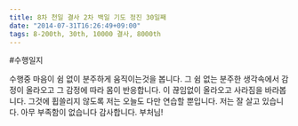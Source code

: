 ```yaml
---
title: 8차 천일 결사 2차 백일 기도 정진 30일째
date: "2014-07-31T16:26:49+09:00"
tags: 8-200th, 30th, 10000 결사, 8000th
---
```


#수행일지

수행중 마음이 쉼 없이 분주하게 움직이는것을 봅니다. 그 쉼 없는 분주한 생각속에서 감정이 올라오고 그 감정에 따라 몸이 반응합니다. 이 끊임없이 올라오고 사라짐을 바라봅니다. 그것에 휩쓸리지 않도록 저는 오늘도 다만 연습할 뿐입니다. 저는 잘 살고 있습니다. 아무 부족함이 없습니다 감사합니다. 부처님!
